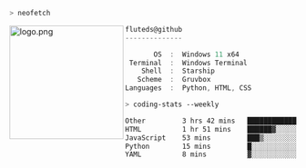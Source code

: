 ```zsh
> neofetch
```

<!--img align="left" src="https://github.com/fluteds.png" alt="logo.png" width="200"/>-->
<img align="left" src="https://external-content.duckduckgo.com/iu/?u=https%3A%2F%2F78.media.tumblr.com%2F975fca5f82161b190efdcaa05ffbd4ec%2Ftumblr_p6q6m9TJF01x3p3jmo1_500.png&f=1&nofb=1" alt="logo.png" width="200"/>

```csharp
fluteds@github
--------------

       OS  :  Windows 11 x64
 Terminal  :  Windows Terminal
    Shell  :  Starship
   Scheme  :  Gruvbox
Languages  :  Python, HTML, CSS
```

```zsh
> coding-stats --weekly
```

<!--START_SECTION:waka-->

```txt
Other         3 hrs 42 mins   █████████████▒░░░░░░░░░░░   53.90 %
HTML          1 hr 51 mins    ██████▓░░░░░░░░░░░░░░░░░░   26.93 %
JavaScript    53 mins         ███▒░░░░░░░░░░░░░░░░░░░░░   12.84 %
Python        15 mins         █░░░░░░░░░░░░░░░░░░░░░░░░   03.76 %
YAML          8 mins          ▓░░░░░░░░░░░░░░░░░░░░░░░░   02.00 %
```

<!--END_SECTION:waka-->
